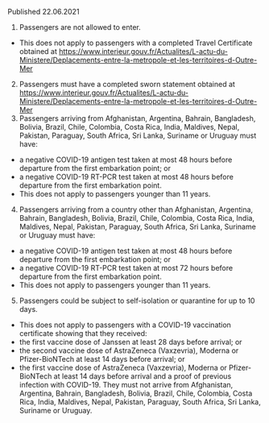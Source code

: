 Published 22.06.2021 
1. Passengers are not allowed to enter.
- This does not apply to passengers with a completed Travel Certificate obtained at <a href="https://www.interieur.gouv.fr/Actualites/L-actu-du-Ministere/Deplacements-entre-la-metropole-et-les-territoires-d-Outre-Mer">https://www.interieur.gouv.fr/Actualites/L-actu-du-Ministere/Deplacements-entre-la-metropole-et-les-territoires-d-Outre-Mer</a> 
2. Passengers must have a completed sworn statement obtained at <a href="https://www.interieur.gouv.fr/Actualites/L-actu-du-Ministere/Deplacements-entre-la-metropole-et-les-territoires-d-Outre-Mer">https://www.interieur.gouv.fr/Actualites/L-actu-du-Ministere/Deplacements-entre-la-metropole-et-les-territoires-d-Outre-Mer</a> 
3. Passengers arriving from Afghanistan, Argentina, Bahrain, Bangladesh, Bolivia, Brazil, Chile, Colombia, Costa Rica, India, Maldives, Nepal, Pakistan, Paraguay, South Africa, Sri Lanka, Suriname or Uruguay must have:
- a negative COVID-19 antigen test taken at most 48 hours before departure from the first embarkation point; or
- a negative COVID-19 RT-PCR test taken at most 48 hours before departure from the first embarkation point.
 - This does not apply to passengers younger than 11 years.
4. Passengers arriving from a country other than Afghanistan, Argentina, Bahrain, Bangladesh, Bolivia, Brazil, Chile, Colombia, Costa Rica, India, Maldives, Nepal, Pakistan, Paraguay, South Africa, Sri Lanka, Suriname or Uruguay must have:
- a negative COVID-19 antigen test taken at most 48 hours before departure from the first embarkation point; or
- a negative COVID-19 RT-PCR test taken at most 72 hours before departure from the first embarkation point.
 - This does not apply to passengers younger than 11 years.
5. Passengers could be subject to self-isolation or quarantine for up to 10 days.
- This does not apply to passengers with a COVID-19 vaccination certificate showing that they received:
 - the first vaccine dose of Janssen at least 28 days before arrival; or
 - the second vaccine dose of AstraZeneca (Vaxzevria), Moderna or Pfizer-BioNTech at least 14 days before arrival; or
 - the first vaccine dose of AstraZeneca (Vaxzevria), Moderna or Pfizer-BioNTech at least 14 days before arrival and a proof of previous infection with COVID-19. 
They must not arrive from Afghanistan, Argentina, Bahrain, Bangladesh, Bolivia, Brazil, Chile, Colombia, Costa Rica, India, Maldives, Nepal, Pakistan, Paraguay, South Africa, Sri Lanka, Suriname or Uruguay.

